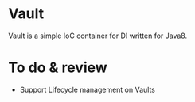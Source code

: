 # Vault

Vault is a simple IoC container for DI written for Java8.

# To do & review

 - Support Lifecycle management on Vaults

